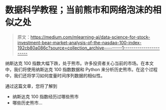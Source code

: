 # 数据科学教程；当前熊市和网络泡沫的相似之处

> 原文：<https://medium.com/mlearning-ai/data-science-for-stock-investment-bear-market-analysis-of-the-nasdaq-100-index-192cb80a086c?source=collection_archive---------1----------------------->

纳斯达克 100 指数大幅下跌，处于熊市。许多投资者关心当前的市场。在本文中，我们将使用纳斯达克 100 指数数据和 Python 来分析历史熊市。在这个过程中，我们还将学习如何度量时间序列数据的相似性。

通过这篇文章，您将了解到

*   纳斯达克 100 指数经历过哪些熊市
*   哪些历史熊市…